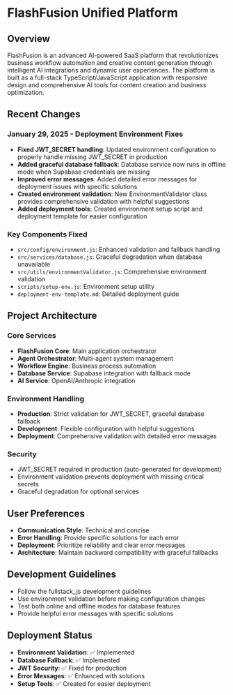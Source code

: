 # FlashFusion Unified Platform

## Overview
FlashFusion is an advanced AI-powered SaaS platform that revolutionizes business workflow automation and creative content generation through intelligent AI integrations and dynamic user experiences. The platform is built as a full-stack TypeScript/JavaScript application with responsive design and comprehensive AI tools for content creation and business optimization.

## Recent Changes

### January 29, 2025 - Deployment Environment Fixes
- **Fixed JWT_SECRET handling**: Updated environment configuration to properly handle missing JWT_SECRET in production
- **Added graceful database fallback**: Database service now runs in offline mode when Supabase credentials are missing
- **Improved error messages**: Added detailed error messages for deployment issues with specific solutions
- **Created environment validation**: New EnvironmentValidator class provides comprehensive validation with helpful suggestions
- **Added deployment tools**: Created environment setup script and deployment template for easier configuration

### Key Components Fixed
- `src/config/environment.js`: Enhanced validation and fallback handling
- `src/services/database.js`: Graceful degradation when database unavailable
- `src/utils/environmentValidator.js`: Comprehensive environment validation
- `scripts/setup-env.js`: Environment setup utility
- `deployment-env-template.md`: Detailed deployment guide

## Project Architecture

### Core Services
- **FlashFusion Core**: Main application orchestrator
- **Agent Orchestrator**: Multi-agent system management
- **Workflow Engine**: Business process automation
- **Database Service**: Supabase integration with fallback mode
- **AI Service**: OpenAI/Anthropic integration

### Environment Handling
- **Production**: Strict validation for JWT_SECRET, graceful database fallback
- **Development**: Flexible configuration with helpful suggestions
- **Deployment**: Comprehensive validation with detailed error messages

### Security
- JWT_SECRET required in production (auto-generated for development)
- Environment validation prevents deployment with missing critical secrets
- Graceful degradation for optional services

## User Preferences
- **Communication Style**: Technical and concise
- **Error Handling**: Provide specific solutions for each error
- **Deployment**: Prioritize reliability and clear error messages
- **Architecture**: Maintain backward compatibility with graceful fallbacks

## Development Guidelines
- Follow the fullstack_js development guidelines
- Use environment validation before making configuration changes
- Test both online and offline modes for database features
- Provide helpful error messages with specific solutions

## Deployment Status
- **Environment Validation**: ✅ Implemented
- **Database Fallback**: ✅ Implemented  
- **JWT Security**: ✅ Fixed for production
- **Error Messages**: ✅ Enhanced with solutions
- **Setup Tools**: ✅ Created for easier deployment